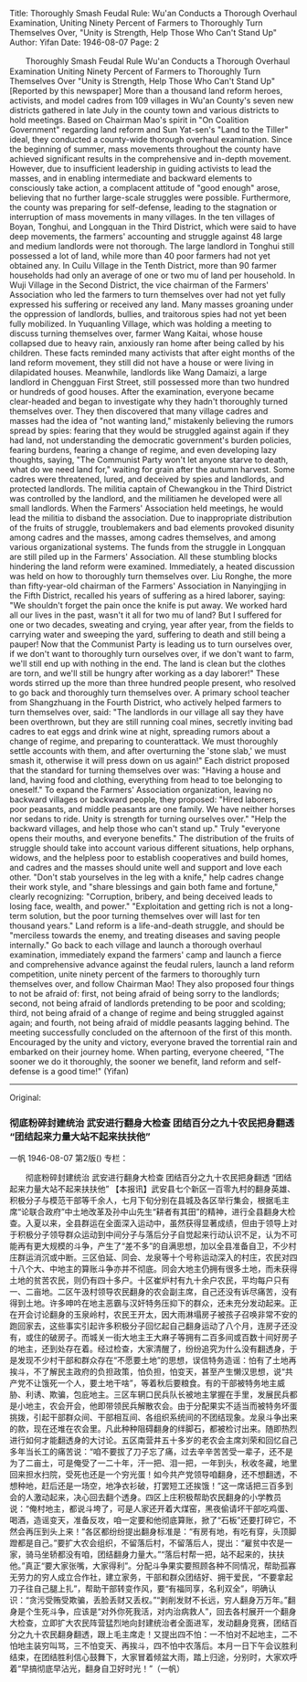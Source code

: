 Title: Thoroughly Smash Feudal Rule: Wu'an Conducts a Thorough Overhaul Examination, Uniting Ninety Percent of Farmers to Thoroughly Turn Themselves Over, "Unity is Strength, Help Those Who Can't Stand Up"
Author: Yifan
Date: 1946-08-07
Page: 2

　　Thoroughly Smash Feudal Rule
    Wu'an Conducts a Thorough Overhaul Examination
    Uniting Ninety Percent of Farmers to Thoroughly Turn Themselves Over
    "Unity is Strength, Help Those Who Can't Stand Up"
    [Reported by this newspaper] More than a thousand land reform heroes, activists, and model cadres from 109 villages in Wu'an County's seven new districts gathered in late July in the county town and various districts to hold meetings. Based on Chairman Mao's spirit in "On Coalition Government" regarding land reform and Sun Yat-sen's "Land to the Tiller" ideal, they conducted a county-wide thorough overhaul examination. Since the beginning of summer, mass movements throughout the county have achieved significant results in the comprehensive and in-depth movement. However, due to insufficient leadership in guiding activists to lead the masses, and in enabling intermediate and backward elements to consciously take action, a complacent attitude of "good enough" arose, believing that no further large-scale struggles were possible. Furthermore, the county was preparing for self-defense, leading to the stagnation or interruption of mass movements in many villages. In the ten villages of Boyan, Tonghui, and Longquan in the Third District, which were said to have deep movements, the farmers' accounting and struggle against 48 large and medium landlords were not thorough. The large landlord in Tonghui still possessed a lot of land, while more than 40 poor farmers had not yet obtained any. In Cuilu Village in the Tenth District, more than 90 farmer households had only an average of one or two mu of land per household. In Wuji Village in the Second District, the vice chairman of the Farmers' Association who led the farmers to turn themselves over had not yet fully expressed his suffering or received any land. Many masses groaning under the oppression of landlords, bullies, and traitorous spies had not yet been fully mobilized. In Yuquanling Village, which was holding a meeting to discuss turning themselves over, farmer Wang Kaitai, whose house collapsed due to heavy rain, anxiously ran home after being called by his children. These facts reminded many activists that after eight months of the land reform movement, they still did not have a house or were living in dilapidated houses. Meanwhile, landlords like Wang Damaizi, a large landlord in Chengguan First Street, still possessed more than two hundred or hundreds of good houses. After the examination, everyone became clear-headed and began to investigate why they hadn't thoroughly turned themselves over. They then discovered that many village cadres and masses had the idea of "not wanting land," mistakenly believing the rumors spread by spies: fearing that they would be struggled against again if they had land, not understanding the democratic government's burden policies, fearing burdens, fearing a change of regime, and even developing lazy thoughts, saying, "The Communist Party won't let anyone starve to death, what do we need land for," waiting for grain after the autumn harvest. Some cadres were threatened, lured, and deceived by spies and landlords, and protected landlords. The militia captain of Chewangkou in the Third District was controlled by the landlord, and the militiamen he developed were all small landlords. When the Farmers' Association held meetings, he would lead the militia to disband the association. Due to inappropriate distribution of the fruits of struggle, troublemakers and bad elements provoked disunity among cadres and the masses, among cadres themselves, and among various organizational systems. The funds from the struggle in Longquan are still piled up in the Farmers' Association. All these stumbling blocks hindering the land reform were examined. Immediately, a heated discussion was held on how to thoroughly turn themselves over. Liu Ronghe, the more than fifty-year-old chairman of the Farmers' Association in Nanyingjing in the Fifth District, recalled his years of suffering as a hired laborer, saying: "We shouldn't forget the pain once the knife is put away. We worked hard all our lives in the past, wasn't it all for two mu of land? But I suffered for one or two decades, sweating and crying, year after year, from the fields to carrying water and sweeping the yard, suffering to death and still being a pauper! Now that the Communist Party is leading us to turn ourselves over, if we don't want to thoroughly turn ourselves over, if we don't want to farm, we'll still end up with nothing in the end. The land is clean but the clothes are torn, and we'll still be hungry after working as a day laborer!" These words stirred up the more than three hundred people present, who resolved to go back and thoroughly turn themselves over. A primary school teacher from Shangzhuang in the Fourth District, who actively helped farmers to turn themselves over, said: "The landlords in our village all say they have been overthrown, but they are still running coal mines, secretly inviting bad cadres to eat eggs and drink wine at night, spreading rumors about a change of regime, and preparing to counterattack. We must thoroughly settle accounts with them, and after overturning the 'stone slab,' we must smash it, otherwise it will press down on us again!" Each district proposed that the standard for turning themselves over was: "Having a house and land, having food and clothing, everything from head to toe belonging to oneself." To expand the Farmers' Association organization, leaving no backward villages or backward people, they proposed: "Hired laborers, poor peasants, and middle peasants are one family. We have neither horses nor sedans to ride. Unity is strength for turning ourselves over." "Help the backward villages, and help those who can't stand up." Truly "everyone opens their mouths, and everyone benefits." The distribution of the fruits of struggle should take into account various different situations, help orphans, widows, and the helpless poor to establish cooperatives and build homes, and cadres and the masses should unite well and support and love each other. "Don't stab yourselves in the leg with a knife," help cadres change their work style, and "share blessings and gain both fame and fortune," clearly recognizing: "Corruption, bribery, and being deceived leads to losing face, wealth, and power." "Exploitation and getting rich is not a long-term solution, but the poor turning themselves over will last for ten thousand years." Land reform is a life-and-death struggle, and should be "merciless towards the enemy, and treating diseases and saving people internally." Go back to each village and launch a thorough overhaul examination, immediately expand the farmers' camp and launch a fierce and comprehensive advance against the feudal rulers, launch a land reform competition, unite ninety percent of the farmers to thoroughly turn themselves over, and follow Chairman Mao! They also proposed four things to not be afraid of: first, not being afraid of being sorry to the landlords; second, not being afraid of landlords pretending to be poor and scolding; third, not being afraid of a change of regime and being struggled against again; and fourth, not being afraid of middle peasants lagging behind. The meeting successfully concluded on the afternoon of the first of this month. Encouraged by the unity and victory, everyone braved the torrential rain and embarked on their journey home. When parting, everyone cheered, "The sooner we do it thoroughly, the sooner we benefit, land reform and self-defense is a good time!" (Yifan)



<hr /> 

Original: 


### 彻底粉碎封建统治  武安进行翻身大检查  团结百分之九十农民把身翻透  “团结起来力量大站不起来扶扶他”
一帆
1946-08-07
第2版()
专栏：

　　彻底粉碎封建统治
    武安进行翻身大检查
    团结百分之九十农民把身翻透
    “团结起来力量大站不起来扶扶他”
    【本报讯】武安县七个新区一百零九村的翻身英雄、积极分子与模范干部等千余人，七月下旬分别在县城及各区举行集会，根据毛主席“论联合政府”中土地改革及孙中山先生“耕者有其田”的精神，进行全县翻身大检查。入夏以来，全县群运在全面深入运动中，虽然获得显著成绩，但由于领导上对于积极分子领导群众运动到中间分子与落后分子自觉起来行动认识不足，认为不可能再有更大规模的斗争，产生了“差不多”的自满思想，加以全县准备自卫，不少村庄群运消沉或中断。三区伯延、同会、龙泉等十个号称运动深入的村庄，农民对四十八个大、中地主的算账斗争亦并不彻底。同会大地主仍拥有很多土地，而未获得土地的贫苦农民，则仍有四十多户。十区崔炉村有九十余户农民，平均每户只有一、二亩地。二区午汲村领导农民翻身的农会副主席，自己还没有诉尽痛苦，没有得到土地。许多呻吟在地主恶霸与汉奸特务压抑下的群众，还未充分发动起来。正在开会讨论翻身的玉泉岭村，农民王开太，因大雨淋塌房子被孩子召唤非常不安的跑回家去，这些事实引起许多积极分子回忆起自己翻身运动了八个月，连房子还没有，或住的破房子。而城关一街大地主王大麻子等拥有二百多间或百数十间好房子的地主，还到处存在着。经过检查，大家清醒了，纷纷追究为什么没有翻透身，于是发现不少村干部和群众存在“不愿要土地”的思想，误信特务造谣：怕有了土地再挨斗，不了解民主政府的负担政策，怕负担，怕变天，甚至产生懒汉思想，说“共产党不让饿死一个人，要土地干啥”，等着秋后要粮食。有的干部被特务地主威胁、利诱、欺骗，包庇地主。三区车辋口民兵队长被地主掌握在手里，发展民兵都是小地主，农会开会，他即带领民兵解散农会。由于分配果实不适当而被特务坏蛋挑拨，引起干部群众间、干部相互间、各组织系统间的不团结现象。龙泉斗争出来的款，现在还堆在农会里。凡此种种阻碍翻身的绊脚石，都被检讨出来。随即热烈进行如何才能翻透身的大讨论。五区南营井五十多岁的老农会主席刘荣和回忆自己多年当长工的痛苦说：“咱不要拔了刀子忘了痛，过去辛辛苦苦受一辈子，还不是为了二亩土，可是俺受了一二十年，汗一把、泪一把，一年到头，秋收冬藏，地里回来担水扫院，受死也还是一个穷光蛋！如今共产党领导咱翻身，还不想翻透，不想种地，赶后还是一场空，地净衣衫破，打罢短工还挨饿！”这一席话把三百多到会的人激动起来，决心回去翻个透身。四区上庄积极帮助农民翻身的小学教员说：“俺村地主，都说斗垮了，可是人家还开着大煤窑，黑夜偷请坏干部吃鸡蛋、喝酒，造谣变天，准备反攻，咱一定要和他彻底算账，掀了“石板”还要打碎它，不然会再压到头上来！”各区都纷纷提出翻身标准是：“有房有地，有吃有穿，头顶脚蹬都是自己。”要扩大农会组织，不留落后村，不留落后人，提出：“雇贫中农是一家，骑马坐轿都没有咱，团结翻身力量大。”“落后村帮一把，站不起来的，扶扶他。”真正“要大家张嘴，大家得利”。分配斗争果实要照顾各种不同情况，帮助孤寡无劳力的穷人成立合作社，建立家务，干部和群众团结好、拥干爱民，“不要拿起刀子往自己腿上扎”，帮助干部转变作风，要“有福同享，名利双全”，明确认识：“贪污受贿受欺骗，丢脸丢财又丢权。”“剥削发财不长远，穷人翻身万万年。”翻身是个生死斗争，应该是“对外你死我活，对内治病救人”，回去各村展开一个翻身大检查，立即扩大农民阵营猛烈地向封建统治者全面进军，发动翻身竞赛，团结百分之九十农民翻身翻透，跟上毛主席走！又提出四不怕：一不怕对不起地主，二不怕地主装穷叫骂，三不怕变天、再挨斗，四不怕中农落后。本月一日下午会议胜利结束，在团结胜利信心鼓舞下，大家冒着倾盆大雨，踏上归途，分别时，大家欢呼着“早搞彻底早沾光，翻身自卫好时光！”（一帆）
